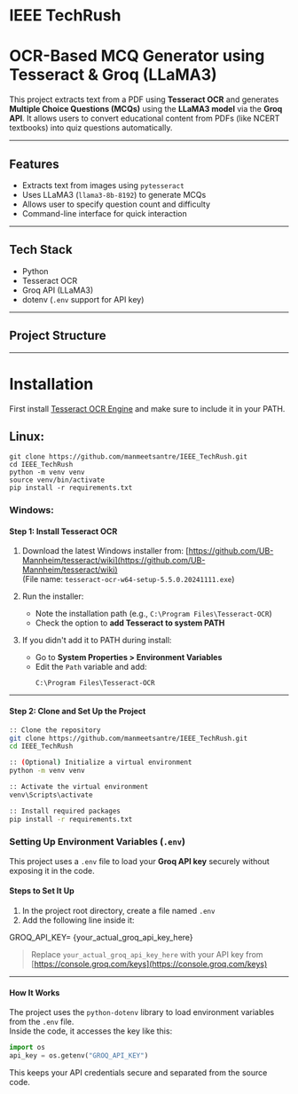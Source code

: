 # IEEE TechRush
# OCR-Based MCQ Generator using Tesseract & Groq (LLaMA3)

This project extracts text from a PDF using **Tesseract OCR** and generates **Multiple Choice Questions (MCQs)** using the **LLaMA3 model** via the **Groq API**. It allows users to convert educational content from PDFs (like NCERT textbooks) into quiz questions automatically.

---

## Features

- Extracts text from images using `pytesseract`
- Uses LLaMA3 (`llama3-8b-8192`) to generate MCQs
- Allows user to specify question count and difficulty
- Command-line interface for quick interaction

---

## Tech Stack

- Python
- Tesseract OCR
- Groq API (LLaMA3)
- dotenv (`.env` support for API key)

---

## Project Structure

---

# Installation
First install [Tesseract OCR Engine](https://github.com/tesseract-ocr/tesseract) and make sure to include it in your PATH.
## **Linux**:
```
git clone https://github.com/manmeetsantre/IEEE_TechRush.git
cd IEEE_TechRush
python -m venv venv
source venv/bin/activate
pip install -r requirements.txt
```

### **Windows**:
####  Step 1: Install Tesseract OCR

1. Download the latest Windows installer from:
    [https://github.com/UB-Mannheim/tesseract/wiki](https://github.com/UB-Mannheim/tesseract/wiki)  
   (File name: `tesseract-ocr-w64-setup-5.5.0.20241111.exe`)

2. Run the installer:
   -  Note the installation path (e.g., `C:\Program Files\Tesseract-OCR`)
   -  Check the option to **add Tesseract to system PATH**

3. If you didn't add it to PATH during install:
   - Go to **System Properties > Environment Variables**
   - Edit the `Path` variable and add:
     ```
     C:\Program Files\Tesseract-OCR
     ```
---
####  Step 2: Clone and Set Up the Project

```bash
:: Clone the repository
git clone https://github.com/manmeetsantre/IEEE_TechRush.git
cd IEEE_TechRush

:: (Optional) Initialize a virtual environment
python -m venv venv

:: Activate the virtual environment
venv\Scripts\activate

:: Install required packages
pip install -r requirements.txt
```

###  Setting Up Environment Variables (`.env`)

This project uses a `.env` file to load your **Groq API key** securely without exposing it in the code.

####  Steps to Set It Up

1. In the project root directory, create a file named `.env`
2. Add the following line inside it:

GROQ_API_KEY= {your_actual_groq_api_key_here}

>  Replace `your_actual_groq_api_key_here` with your API key from [https://console.groq.com/keys](https://console.groq.com/keys)

---

####  How It Works

The project uses the `python-dotenv` library to load environment variables from the `.env` file.  
Inside the code, it accesses the key like this:

```python
import os
api_key = os.getenv("GROQ_API_KEY")
```
This keeps your API credentials secure and separated from the source code.
